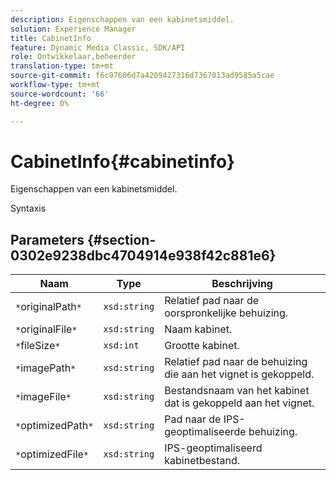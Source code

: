 ```yaml
---
description: Eigenschappen van een kabinetsmiddel.
solution: Experience Manager
title: CabinetInfo
feature: Dynamic Media Classic, SDK/API
role: Ontwikkelaar,beheerder
translation-type: tm+mt
source-git-commit: f6c97606d7a4209427316d7367013ad9585a5cae
workflow-type: tm+mt
source-wordcount: '66'
ht-degree: 0%

---
```



# CabinetInfo{#cabinetinfo}

Eigenschappen van een kabinetsmiddel.

Syntaxis

## Parameters {#section-0302e9238dbc4704914e938f42c881e6}

| Naam | Type | Beschrijving |
|---|---|---|
| `*`originalPath`*` | `xsd:string` | Relatief pad naar de oorspronkelijke behuizing. |
| `*`originalFile`*` | `xsd:string` | Naam kabinet. |
| `*`fileSize`*` | `xsd:int` | Grootte kabinet. |
| `*`imagePath`*` | `xsd:string` | Relatief pad naar de behuizing die aan het vignet is gekoppeld. |
| `*`imageFile`*` | `xsd:string` | Bestandsnaam van het kabinet dat is gekoppeld aan het vignet. |
| `*`optimizedPath`*` | `xsd:string` | Pad naar de IPS-geoptimaliseerde behuizing. |
| `*`optimizedFile`*` | `xsd:string` | IPS-geoptimaliseerd kabinetbestand. |

